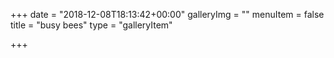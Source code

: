 +++
date = "2018-12-08T18:13:42+00:00"
galleryImg = ""
menuItem = false
title = "busy bees"
type = "galleryItem"

+++
